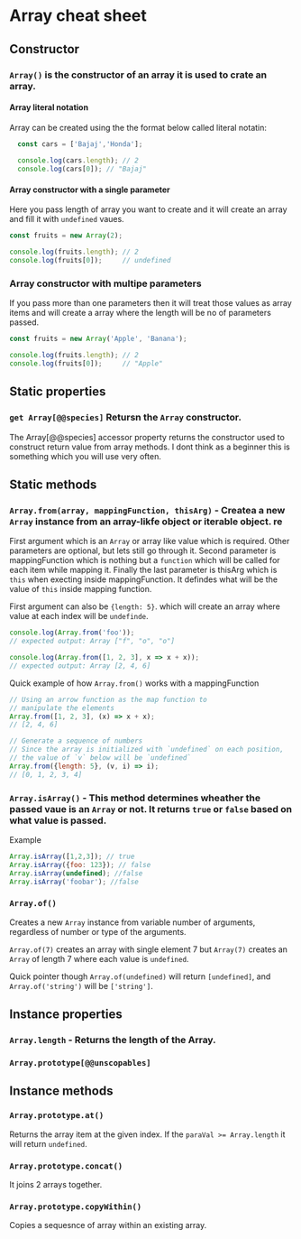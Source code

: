 # Array cheat sheet


## Constructor
### `Array()` is the constructor of an array it is used to crate an array.

#### Array literal notation

Array can be created using the the format below called literal notatin:
```javascript
  const cars = ['Bajaj','Honda'];
  
  console.log(cars.length); // 2
  console.log(cars[0]); // "Bajaj"
```

#### Array constructor with a single parameter

Here you pass length of array you want to create and it will create an array and fill it with `undefined` vaues.

```javascript
const fruits = new Array(2);

console.log(fruits.length); // 2
console.log(fruits[0]);     // undefined
```

### Array constructor with multipe parameters

If you pass more than one parameters then it will treat those values as array items and will create a array where the 
length will be no of parameters passed.

```javascript
const fruits = new Array('Apple', 'Banana');

console.log(fruits.length); // 2
console.log(fruits[0]);     // "Apple"
```
## Static properties

### `get Array[@@species]` Retursn the `Array` constructor.

The Array[@@species] accessor property returns the constructor used to construct return value from array methods. I dont think as a beginner this is something which you will use very often.

## Static methods

### `Array.from(array, mappingFunction, thisArg)` - Createa a new `Array` instance from an array-likfe object or iterable object. re

First argument which is an `Array` or array like value which is required. Other parameters are optional, but lets still go through it. Second parameter is mappingFunction which is nothing but a `function` which will be called for each item while mapping it. Finally the last parameter is thisArg which is `this` when execting inside mappingFunction. It defindes what will be the value of `this` inside mapping function.

First argument can also be `{length: 5}`. which will create an array where value at each index will be `undefinde`.


```javascript
console.log(Array.from('foo'));
// expected output: Array ["f", "o", "o"]

console.log(Array.from([1, 2, 3], x => x + x));
// expected output: Array [2, 4, 6]
```

Quick example of how `Array.from()` works with a mappingFunction

```javascript
// Using an arrow function as the map function to
// manipulate the elements
Array.from([1, 2, 3], (x) => x + x);
// [2, 4, 6]

// Generate a sequence of numbers
// Since the array is initialized with `undefined` on each position,
// the value of `v` below will be `undefined`
Array.from({length: 5}, (v, i) => i);
// [0, 1, 2, 3, 4]
```
### `Array.isArray()` - This method determines wheather the passed vaue is an `Array` or not. It returns `true` or `false` based on what value is passed.

Example
```javascript
Array.isArray([1,2,3]); // true
Array.isArray({foo: 123}); // false
Array.isArray(undefined); //false
Array.isArray('foobar'); //false
```

### `Array.of()` 

Creates a new `Array` instance from variable number of arguments, regardless of number or type of the arguments.

`Array.of(7)` creates an array with single element 7 but `Array(7)` creates an `Array` of length 7 where each value is `undefined`.

Quick pointer though `Array.of(undefined)` will return `[undefined]`, and `Array.of('string')` will be `['string']`.


## Instance properties

### `Array.length` - Returns the length of the Array.

### `Array.prototype[@@unscopables]`


## Instance methods

### `Array.prototype.at()`

Returns the array item at the given index. If the `paraVal >= Array.length` it will return `undefined`.

### `Array.prototype.concat()`

It joins 2 arrays together.

### `Array.prototype.copyWithin()`

Copies a sequesnce of array within an existing array.

### 




